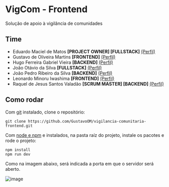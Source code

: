 # VigCom - Frontend
Solução de apoio à vigilância de comunidades

## Time
- Eduardo Maciel de Matos **[PROJECT OWNER] [FULLSTACK]** <a href="https://github.com/edumaciel10" target="_blank">(Perfil)</a>
- Gustavo de Oliveira Martins **[FRONTEND]** <a href="https://github.com/GustavoOM" target="_blank">(Perfil)</a>
- Hugo Ferreira Gabriel Vieira **[BACKEND]** <a href="https://github.com/hugoferreirj" target="_blank">(Perfil)</a>
- João Otávio da Silva **[FULLSTACK]** <a href="https://github.com/joao3" target="_blank">(Perfil)</a>
- João Pedro Ribeiro da Silva **[BACKEND]** <a href="https://github.com/ribe3iro" target="_blank">(Perfil)</a>
- Leonardo Minoru Iwashima **[FRONTEND]** <a href="https://github.com/lminoru" target="_blank">(Perfil)</a>
- Raquel de Jesus Santos Valadão **[SCRUM MASTER] [BACKEND]** <a href="https://github.com/raquelvaladao" target="_blank">(Perfil)</a>

## Como rodar
Com [git](https://git-scm.com/) instalado, clone o repositório:
```shell
git clone https://github.com/GustavoOM/vigilancia-comunitaria-frontend.git
```
Com [node e npm](https://nodejs.org/en) e instalados, na pasta raíz do projeto, instale os pacotes e rode o projeto:
```shell
npm install
npm run dev
```
Como na imagem abaixo, será indicada a porta em que o servidor será aberto.

![image](https://github.com/GustavoOM/vigilancia-comunitaria-frontend/assets/53827143/63baec04-6035-4656-b32b-f9027e29616b)

